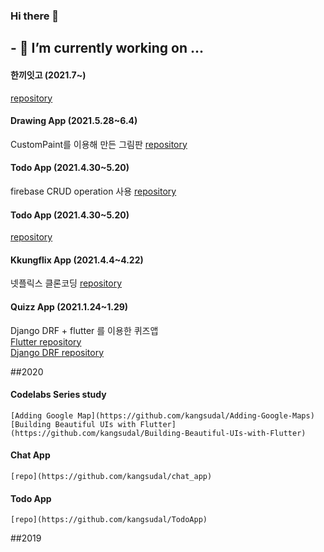 ### Hi there 👋

<!--
**kangsudal/kangsudal** is a ✨ _special_ ✨ repository because its `README.md` (this file) appears on your GitHub profile.

Here are some ideas to get you started:

- 🔭 I’m currently working on ...
- 🌱 I’m currently learning ...
- 👯 I’m looking to collaborate on ...
- 🤔 I’m looking for help with ...
- 💬 Ask me about ...
- 📫 How to reach me: ...
- 😄 Pronouns: ...
- ⚡ Fun fact: ...
-->

## - 🔭 I’m currently working on ...
#### 한끼잇고 (2021.7~)
  [repository](https://github.com/kangsudal/whats_for_dinner)

#### Drawing App (2021.5.28~6.4)
   CustomPaint를 이용해 만든 그림판
   [repository](https://github.com/kangsudal/custom_paint)
   
#### Todo App (2021.4.30~5.20)
   firebase CRUD operation 사용
   [repository](https://github.com/kangsudal/todoapp_2021)
   
#### Todo App (2021.4.30~5.20) 
   [repository](https://github.com/kangsudal/todoapp_2021)
   
#### Kkungflix App (2021.4.4~4.22)
   넷플릭스 클론코딩
   [repository](https://github.com/kangsudal/kkungflix)
   
#### Quizz App (2021.1.24~1.29)
   Django DRF + flutter 를 이용한 퀴즈앱  
   [Flutter repository](https://github.com/kangsudal/flutter_mobileapp_quiz_test)  
   [Django DRF repository](https://github.com/kangsudal/drf_quiz_test)  
   
##2020
#### Codelabs Series study
    [Adding Google Map](https://github.com/kangsudal/Adding-Google-Maps)
    [Building Beautiful UIs with Flutter](https://github.com/kangsudal/Building-Beautiful-UIs-with-Flutter)
    
#### Chat App
    [repo](https://github.com/kangsudal/chat_app)
    
#### Todo App
    [repo](https://github.com/kangsudal/TodoApp)
    
##2019
